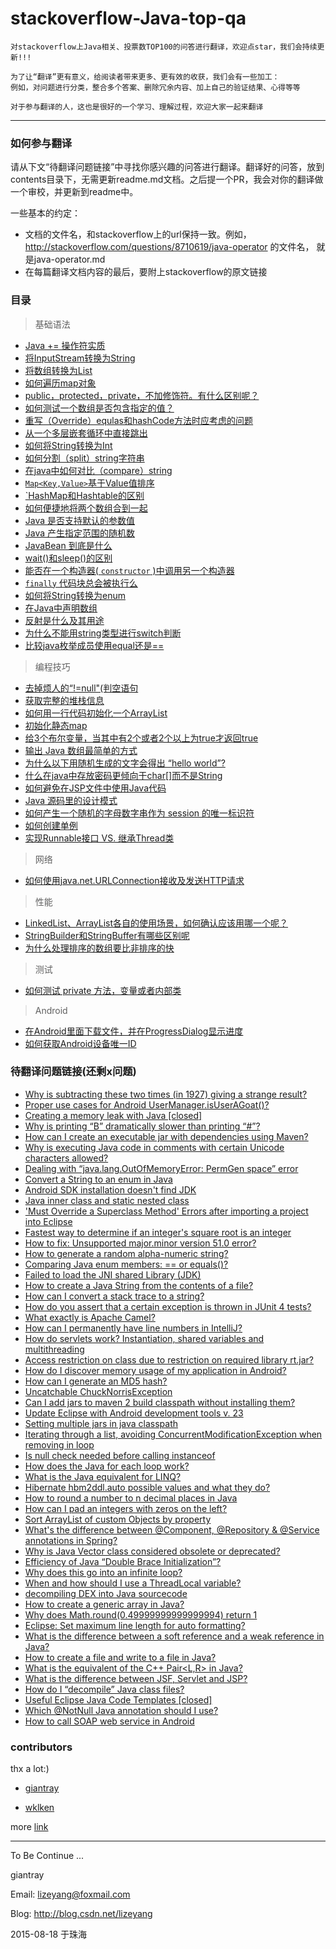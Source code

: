 stackoverflow-Java-top-qa
=======================
    对stackoverflow上Java相关、投票数TOP100的问答进行翻译，欢迎点star，我们会持续更新!!!

    为了让“翻译”更有意义，给阅读者带来更多、更有效的收获，我们会有一些加工：
    例如，对问题进行分类，整合多个答案、删除冗余内容、加上自己的验证结果、心得等等

    对于参与翻译的人，这也是很好的一个学习、理解过程，欢迎大家一起来翻译

-------------
### 如何参与翻译
请从下文“待翻译问题链接”中寻找你感兴趣的问答进行翻译。翻译好的问答，放到contents目录下，无需更新readme.md文档。之后提一个PR，我会对你的翻译做一个审校，并更新到readme中。

一些基本的约定：
- 文档的文件名，和stackoverflow上的url保持一致。例如，http://stackoverflow.com/questions/8710619/java-operator 的文件名， 就是java-operator.md
- 在每篇翻译文档内容的最后，要附上stackoverflow的原文链接

### 目录
> 基础语法

* [Java += 操作符实质](https://github.com/giantray/stackoverflow-java-top-qa/blob/master/contents/java-operator.md)
* [将InputStream转换为String](https://github.com/giantray/stackoverflow-java-top-qa/blob/master/contents/read-convert-an-inputstream-to-a-string.md)
* [将数组转换为List](https://github.com/giantray/stackoverflow-java-top-qa/blob/master/contents/create-arraylist-arraylistt-from-array-t.md)
* [如何遍历map对象](https://github.com/giantray/stackoverflow-java-top-qa/blob/master/contents/iterate-through-a-hashmap.md)
* [public，protected，private，不加修饰符。有什么区别呢？](https://github.com/giantray/stackoverflow-java-top-qa/blob/master/contents/in-java-whats-the-difference-between-public-default-protected-and-private.md)
* [如何测试一个数组是否包含指定的值？](https://github.com/giantray/stackoverflow-java-top-qa/blob/master/contents/How-can-I-test-if-an-array-contains-a-certain-value.md)
* [重写（Override）equlas和hashCode方法时应考虑的问题](https://github.com/giantray/stackoverflow-java-top-qa/blob/master/contents/what-issues-should-be-considered-when-overriding-equals-and-hashcode-in-java.md)
* [从一个多层嵌套循环中直接跳出](https://github.com/giantray/stackoverflow-java-top-qa/blob/master/contents/breaking-out-of-nested-loops-in-java.md)
* [如何将String转换为Int](https://github.com/giantray/stackoverflow-java-top-qa/blob/master/contents/converting-string-to-int-in-java.md)
* [如何分割（split）string字符串](https://github.com/giantray/stackoverflow-java-top-qa/blob/master/contents/how-to-split-a-string-in-java.md)
* [在java中如何对比（compare）string](https://github.com/giantray/stackoverflow-java-top-qa/blob/master/contents/how-do-i-compare-strings-in-java.md)
* [`Map<Key,Value>`基于Value值排序](https://github.com/giantray/stackoverflow-java-top-qa/blob/master/contents/how-to-sort-a-mapkey-value-on-the-values-in-java.md)
* [`HashMap和Hashtable的区别](https://github.com/giantray/stackoverflow-java-top-qa/blob/master/contents/differences-between-hashmap-and-hashtable.md)
* [如何便捷地将两个数组合到一起](https://github.com/giantray/stackoverflow-java-top-qa/blob/master/contents/how-to-concatenate-two-arrays-in-java.md)
* [Java 是否支持默认的参数值](https://github.com/giantray/stackoverflow-java-top-qa/blob/master/contents/Does-Java-support-default-parameter-values.md)
* [Java 产生指定范围的随机数](https://github.com/giantray/stackoverflow-java-top-qa/blob/master/contents/generating-random-integers-in-a-range-with-Java.md)
* [JavaBean 到底是什么](https://github.com/giantray/stackoverflow-java-top-qa/blob/master/contents/what-is-a-javabean-exactly.md)
* [wait()和sleep()的区别](https://github.com/giantray/stackoverflow-java-top-qa/blob/master/contents/difference-between-wait-and-sleep.md)
* [能否在一个构造器( `constructor` )中调用另一个构造器](https://github.com/giantray/stackoverflow-java-top-qa/blob/master/contents/How-do-i-call-one-constructor-from-another-in-java.md)
* [ `finally` 代码块总会被执行么](https://github.com/giantray/stackoverflow-java-top-qa/blob/master/contents/Does-finally-always-execute-in-Java.md)
* [如何将String转换为enum](https://github.com/giantray/stackoverflow-java-top-qa/blob/master/contents/convert-a-string-to-an-enum-in-java.md)
* [在Java中声明数组](https://github.com/giantray/stackoverflow-java-top-qa/blob/master/contents/Declare-array-in-Java.md)
* [反射是什么及其用途](https://github.com/giantray/stackoverflow-java-top-qa/blob/master/contents/What-is-reflection-and-why-is-it-useful.md.md)
* [为什么不能用string类型进行switch判断](https://github.com/giantray/stackoverflow-java-top-qa/blob/master/contents/Why-can't-I-switch-on-a-String.md)
* [比较java枚举成员使用equal还是==](https://github.com/giantray/stackoverflow-java-top-qa/blob/master/contents/comparing-java-enum-members-or-equals.md)

> 编程技巧

* [去掉烦人的“!=null"(判空语句](https://github.com/giantray/stackoverflow-java-top-qa/blob/master/contents/avoiding-null-statements-in-java.md)
* [获取完整的堆栈信息](https://github.com/giantray/stackoverflow-java-top-qa/blob/master/contents/get-current-stack-trace-in-java.md)
* [如何用一行代码初始化一个ArrayList](https://github.com/giantray/stackoverflow-java-top-qa/blob/master/contents/initialization-of-an-arraylist-in-one-line.md)
* [初始化静态map](https://github.com/giantray/stackoverflow-java-top-qa/blob/master/contents/How-can-I-Initialize-a-static-Map.md)
* [给3个布尔变量，当其中有2个或者2个以上为true才返回true](https://github.com/giantray/stackoverflow-java-top-qa/blob/master/contents/Check-if-at-least-two-out-of-three-booleans-are-true.md)
* [输出 Java 数组最简单的方式](https://github.com/giantray/stackoverflow-java-top-qa/blob/master/contents/What's-the-simplest-way-to-print-a-Java-array.md)
* [为什么以下用随机生成的文字会得出 “hello world”?](https://github.com/giantray/stackoverflow-java-top-qa/blob/master/contents/why-does-this-code-using-random-strings-print-hello-world.md)
* [什么在java中存放密码更倾向于char[]而不是String](https://github.com/giantray/stackoverflow-java-top-qa/blob/master/contents/why-is-cha[]-preferred-over-String-for-passwords-in-java.md)
* [如何避免在JSP文件中使用Java代码](https://github.com/giantray/stackoverflow-java-top-qa/blob/master/contents/how-to-avoid-java-code-in-jsp-files.md)
* [Java 源码里的设计模式](https://github.com/giantray/stackoverflow-java-top-qa/blob/master/contents/Examples_of_GoF_Design_Patterns_in_Java's_core_libraries.md)
* [如何产生一个随机的字母数字串作为 session 的唯一标识符](https://github.com/giantray/stackoverflow-java-top-qa/blob/master/contents/How_to_generate_a_random_alpha-numeric_string.md)
* [如何创建单例](https://github.com/giantray/stackoverflow-java-top-qa/blob/master/contents/What_is_an_efficient_way_to_implement_a_singleton_in_Java.md)
* [实现Runnable接口  VS. 继承Thread类](https://github.com/giantray/stackoverflow-java-top-qa/blob/master/contents/implements-runnable-vs-extends-thread.md)

> 网络

* [如何使用java.net.URLConnection接收及发送HTTP请求](https://github.com/giantray/stackoverflow-java-top-qa/blob/master/contents/using-java-net-urlconnection-to-fire-and-handle-http-requests.md)

> 性能

* [LinkedList、ArrayList各自的使用场景，如何确认应该用哪一个呢？](https://github.com/giantray/stackoverflow-java-top-qa/blob/master/contents/when-to-use-linkedlist-over-arraylist.md)
* [StringBuilder和StringBuffer有哪些区别呢](https://github.com/giantray/stackoverflow-java-top-qa/blob/master/contents/stringbuilder-and-stringbuffer.md)
* [为什么处理排序的数组要比非排序的快](https://github.com/giantray/stackoverflow-java-top-qa/blob/master/contents/Why-is-processing-a-sorted-array-faster-than-an-unsorted-array.md)

> 测试

* [如何测试 private 方法，变量或者内部类](https://github.com/giantray/stackoverflow-java-top-qa/blob/master/contents/How_to_test_a_class_that_has_private_methods,_fields_or_inner_classes.md)

> Android

* [在Android里面下载文件，并在ProgressDialog显示进度](https://github.com/giantray/stackoverflow-java-top-qa/blob/master/contents/Download_a_file_with_Android_and_showing_the_progress_in_a_ProgressDialog.md)
* [如何获取Android设备唯一ID](https://github.com/giantray/stackoverflow-java-top-qa/blob/master/contents/is-there-a-unique-android-device-id.md)

### 待翻译问题链接(还剩x问题)
- [Why is subtracting these two times (in 1927) giving a strange result?](http://stackoverflow.com/questions/6841333/why-is-subtracting-these-two-times-in-1927-giving-a-strange-result)
- [Proper use cases for Android UserManager.isUserAGoat()?](http://stackoverflow.com/questions/13375357/proper-use-cases-for-android-usermanager-isuseragoat)
- [Creating a memory leak with Java [closed]](http://stackoverflow.com/questions/6470651/creating-a-memory-leak-with-java)
- [Why is printing “B” dramatically slower than printing “#”?](http://stackoverflow.com/questions/21947452/why-is-printing-b-dramatically-slower-than-printing)
- [How can I create an executable jar with dependencies using Maven?](http://stackoverflow.com/questions/574594/how-can-i-create-an-executable-jar-with-dependencies-using-maven)
- [Why is executing Java code in comments with certain Unicode characters allowed?](http://stackoverflow.com/questions/30727515/why-is-executing-java-code-in-comments-with-certain-unicode-characters-allowed)
- [Dealing with “java.lang.OutOfMemoryError: PermGen space” error](http://stackoverflow.com/questions/88235/dealing-with-java-lang-outofmemoryerror-permgen-space-error)
- [Convert a String to an enum in Java](http://stackoverflow.com/questions/604424/convert-a-string-to-an-enum-in-java)
- [Android SDK installation doesn't find JDK](http://stackoverflow.com/questions/4382178/android-sdk-installation-doesnt-find-jdk)
- [Java inner class and static nested class](http://stackoverflow.com/questions/70324/java-inner-class-and-static-nested-class)
- ['Must Override a Superclass Method' Errors after importing a project into Eclipse](http://stackoverflow.com/questions/1678122/must-override-a-superclass-method-errors-after-importing-a-project-into-eclips)
- [Fastest way to determine if an integer's square root is an integer](http://stackoverflow.com/questions/295579/fastest-way-to-determine-if-an-integers-square-root-is-an-integer)
- [How to fix: Unsupported major.minor version 51.0 error?](http://stackoverflow.com/questions/10382929/how-to-fix-unsupported-major-minor-version-51-0-error)
- [How to generate a random alpha-numeric string?](http://stackoverflow.com/questions/41107/how-to-generate-a-random-alpha-numeric-string)
- [Comparing Java enum members: == or equals()?](http://stackoverflow.com/questions/1750435/comparing-java-enum-members-or-equals)
- [Failed to load the JNI shared Library (JDK)](http://stackoverflow.com/questions/7352493/failed-to-load-the-jni-shared-library-jdk)
- [How to create a Java String from the contents of a file?](http://stackoverflow.com/questions/326390/how-to-create-a-java-string-from-the-contents-of-a-file)
- [How can I convert a stack trace to a string?](http://stackoverflow.com/questions/1149703/how-can-i-convert-a-stack-trace-to-a-string)
- [How do you assert that a certain exception is thrown in JUnit 4 tests?](http://stackoverflow.com/questions/156503/how-do-you-assert-that-a-certain-exception-is-thrown-in-junit-4-tests)
- [What exactly is Apache Camel?](http://stackoverflow.com/questions/8845186/what-exactly-is-apache-camel)
- [How can I permanently have line numbers in IntelliJ?](http://stackoverflow.com/questions/13751/how-can-i-permanently-have-line-numbers-in-intellij)
- [How do servlets work? Instantiation, shared variables and multithreading](http://stackoverflow.com/questions/3106452/how-do-servlets-work-instantiation-shared-variables-and-multithreading)
- [Access restriction on class due to restriction on required library rt.jar?](http://stackoverflow.com/questions/860187/access-restriction-on-class-due-to-restriction-on-required-library-rt-jar)
- [How do I discover memory usage of my application in Android?](http://stackoverflow.com/questions/2298208/how-do-i-discover-memory-usage-of-my-application-in-android)
- [How can I generate an MD5 hash?](http://stackoverflow.com/questions/415953/how-can-i-generate-an-md5-hash)
- [Uncatchable ChuckNorrisException](http://stackoverflow.com/questions/13883166/uncatchable-chucknorrisexception)
- [Can I add jars to maven 2 build classpath without installing them?](http://stackoverflow.com/questions/364114/can-i-add-jars-to-maven-2-build-classpath-without-installing-them)
- [Update Eclipse with Android development tools v. 23](http://stackoverflow.com/questions/24437564/update-eclipse-with-android-development-tools-v-23)
- [Setting multiple jars in java classpath](http://stackoverflow.com/questions/219585/setting-multiple-jars-in-java-classpath)
- [Iterating through a list, avoiding ConcurrentModificationException when removing in loop](http://stackoverflow.com/questions/223918/iterating-through-a-list-avoiding-concurrentmodificationexception-when-removing)
- [Is null check needed before calling instanceof](http://stackoverflow.com/questions/2950319/is-null-check-needed-before-calling-instanceof)
- [How does the Java for each loop work?](http://stackoverflow.com/questions/85190/how-does-the-java-for-each-loop-work)
- [What is the Java equivalent for LINQ?](http://stackoverflow.com/questions/1217228/what-is-the-java-equivalent-for-linq)
- [Hibernate hbm2ddl.auto possible values and what they do?](http://stackoverflow.com/questions/438146/hibernate-hbm2ddl-auto-possible-values-and-what-they-do)
- [How to round a number to n decimal places in Java](http://stackoverflow.com/questions/153724/how-to-round-a-number-to-n-decimal-places-in-java)
- [How can I pad an integers with zeros on the left?](http://stackoverflow.com/questions/473282/how-can-i-pad-an-integers-with-zeros-on-the-left)
- [Sort ArrayList of custom Objects by property](http://stackoverflow.com/questions/2784514/sort-arraylist-of-custom-objects-by-property)
- [What's the difference between @Component, @Repository & @Service annotations in Spring?](http://stackoverflow.com/questions/6827752/whats-the-difference-between-component-repository-service-annotations-in)
- [Why is Java Vector class considered obsolete or deprecated?](http://stackoverflow.com/questions/1386275/why-is-java-vector-class-considered-obsolete-or-deprecated)
- [Efficiency of Java “Double Brace Initialization”?](http://stackoverflow.com/questions/924285/efficiency-of-java-double-brace-initialization)
- [Why does this go into an infinite loop?](http://stackoverflow.com/questions/3831341/why-does-this-go-into-an-infinite-loop)
- [When and how should I use a ThreadLocal variable?](http://stackoverflow.com/questions/817856/when-and-how-should-i-use-a-threadlocal-variable)
- [decompiling DEX into Java sourcecode](http://stackoverflow.com/questions/1249973/decompiling-dex-into-java-sourcecode)
- [How to create a generic array in Java?](http://stackoverflow.com/questions/529085/how-to-create-a-generic-array-in-java)
- [Why does Math.round(0.49999999999999994) return 1](http://stackoverflow.com/questions/9902968/why-does-math-round0-49999999999999994-return-1)
- [Eclipse: Set maximum line length for auto formatting?](http://stackoverflow.com/questions/3697287/eclipse-set-maximum-line-length-for-auto-formatting)
- [What is the difference between a soft reference and a weak reference in Java?](http://stackoverflow.com/questions/299659/what-is-the-difference-between-a-soft-reference-and-a-weak-reference-in-java)
- [How to create a file and write to a file in Java?](http://stackoverflow.com/questions/2885173/how-to-create-a-file-and-write-to-a-file-in-java)
- [What is the equivalent of the C++ Pair<L,R> in Java?](http://stackoverflow.com/questions/156275/what-is-the-equivalent-of-the-c-pairl-r-in-java)
- [What is the difference between JSF, Servlet and JSP?](http://stackoverflow.com/questions/2095397/what-is-the-difference-between-jsf-servlet-and-jsp)
- [How do I “decompile” Java class files?](http://stackoverflow.com/questions/272535/how-do-i-decompile-java-class-files)
- [Useful Eclipse Java Code Templates [closed]](http://stackoverflow.com/questions/1028858/useful-eclipse-java-code-templates)
- [Which @NotNull Java annotation should I use?](http://stackoverflow.com/questions/4963300/which-notnull-java-annotation-should-i-use)
- [How to call SOAP web service in Android](http://stackoverflow.com/questions/297586/how-to-call-soap-web-service-in-android)

### contributors

thx a lot:)

- [giantray](https://github.com/giantray)

- [wklken](https://github.com/wklken)


more [link](https://github.com/giantray/stackoverflow-java-top-qa/graphs/contributors)

------

To Be Continue ...

giantray

Email: lizeyang@foxmail.com

Blog: http://blog.csdn.net/lizeyang

2015-08-18 于珠海
